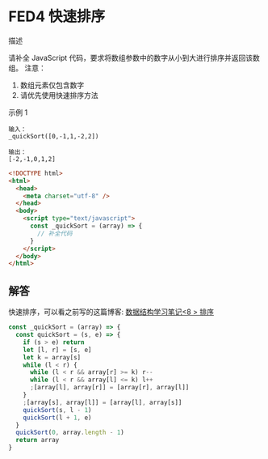 # FED4 快速排序

描述

请补全 JavaScript 代码，要求将数组参数中的数字从小到大进行排序并返回该数组。
注意：

1. 数组元素仅包含数字
2. 请优先使用快速排序方法

示例 1

```
输入：
_quickSort([0,-1,1,-2,2])

输出：
[-2,-1,0,1,2]
```

```html
<!DOCTYPE html>
<html>
  <head>
    <meta charset="utf-8" />
  </head>
  <body>
    <script type="text/javascript">
      const _quickSort = (array) => {
        // 补全代码
      }
    </script>
  </body>
</html>
```

## 解答

快速排序，可以看之前写的这篇博客: [数据结构学习笔记<8 > 排序](https://ysx.cosine.ren/%E6%95%B0%E6%8D%AE%E7%BB%93%E6%9E%84%E5%AD%A6%E4%B9%A0%E7%AC%94%E8%AE%B0%EF%BC%9C8%EF%BC%9E%20%E6%8E%92%E5%BA%8F#%E5%BF%AB%E9%80%9F%E6%8E%92%E5%BA%8F)

```javascript
const _quickSort = (array) => {
  const quickSort = (s, e) => {
    if (s > e) return
    let [l, r] = [s, e]
    let k = array[s]
    while (l < r) {
      while (l < r && array[r] >= k) r--
      while (l < r && array[l] <= k) l++
      ;[array[l], array[r]] = [array[r], array[l]]
    }
    ;[array[s], array[l]] = [array[l], array[s]]
    quickSort(s, l - 1)
    quickSort(l + 1, e)
  }
  quickSort(0, array.length - 1)
  return array
}
```
